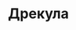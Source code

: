 ---
layout: archive_film
permalink: ua/archive/2020/long-short/dreckula

title: Дрекула
director: Marc Grey
country: Ізраїль
description: Онлайн-серіал про Ерада, вампіра в депресії, який мешкає на околицях Тель-Авіву.
category: long-short
image_folder: images/films/archive/2020/long-short/dreckula
is_winner: false
submission_year: 2020
lang: ua
---